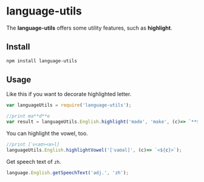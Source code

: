 
language-utils
=========================

The **language-utils** offers some utility features, such as **highlight**. 

## Install

```sh
npm install language-utils
```

## Usage

Like this if you want to decorate highlighted letter.

```js
var languageUtils = require('language-utils');

//print ma**d**e
var result = languageUtils.English.highlight('made', 'make', (c)=> `**${c}**`);
```


You can highlight the vowel, too.

```js
//print [ˋv<aʊ><ə>l]
languageUtils.English.highlightVowel('[ˋvaʊəl]', (c)=> `<${c}>`);
```

Get speech text of `zh`.

```js
language.English.getSpeechText('adj.', 'zh');
```



